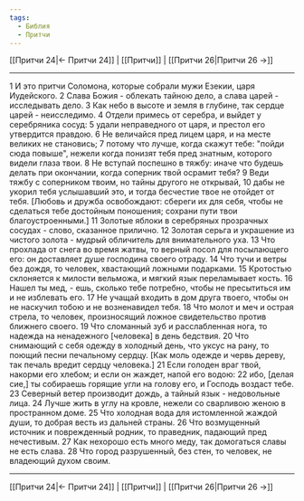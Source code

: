 ```yaml
---
tags:
  - Библия
  - Притчи
---
```

[[Притчи 24|← Притчи 24]] | [[Притчи]] | [[Притчи 26|Притчи 26 →]]

---
1 И это притчи Соломона, которые собрали мужи Езекии, царя Иудейского.
2 Слава Божия - облекать тайною дело, а слава царей - исследывать дело.
3 Как небо в высоте и земля в глубине, так сердце царей - неисследимо.
4 Отдели примесь от серебра, и выйдет у серебряника сосуд:
5 удали неправедного от царя, и престол его утвердится правдою.
6 Не величайся пред лицем царя, и на месте великих не становись;
7 потому что лучше, когда скажут тебе: "пойди сюда повыше", нежели когда понизят тебя пред знатным, которого видели глаза твои.
8 Не вступай поспешно в тяжбу: иначе что будешь делать при окончании, когда соперник твой осрамит тебя?
9 Веди тяжбу с соперником твоим, но тайны другого не открывай,
10 дабы не укорил тебя услышавший это, и тогда бесчестие твое не отойдет от тебя. [Любовь и дружба освобождают: сбереги их для себя, чтобы не сделаться тебе достойным поношения; сохрани пути твои благоустроенными.]
11 Золотые яблоки в серебряных прозрачных сосудах - слово, сказанное прилично.
12 Золотая серьга и украшение из чистого золота - мудрый обличитель для внимательного уха.
13 Что прохлада от снега во время жатвы, то верный посол для посылающего его: он доставляет душе господина своего отраду.
14 Что тучи и ветры без дождя, то человек, хвастающий ложными подарками.
15 Кротостью склоняется к милости вельможа, и мягкий язык переламывает кость.
16 Нашел ты мед, - ешь, сколько тебе потребно, чтобы не пресытиться им и не изблевать его.
17 Не учащай входить в дом друга твоего, чтобы он не наскучил тобою и не возненавидел тебя.
18 Что молот и меч и острая стрела, то человек, произносящий ложное свидетельство против ближнего своего.
19 Что сломанный зуб и расслабленная нога, то надежда на ненадежного [человека] в день бедствия.
20 Что снимающий с себя одежду в холодный день, что уксус на рану, то поющий песни печальному сердцу. [Как моль одежде и червь дереву, так печаль вредит сердцу человека.]
21 Если голоден враг твой, накорми его хлебом; и если он жаждет, напой его водою:
22 ибо, [делая сие,] ты собираешь горящие угли на голову его, и Господь воздаст тебе.
23 Северный ветер производит дождь, а тайный язык - недовольные лица.
24 Лучше жить в углу на кровле, нежели со сварливою женою в пространном доме.
25 Что холодная вода для истомленной жаждой души, то добрая весть из дальней страны.
26 Что возмущенный источник и поврежденный родник, то праведник, падающий пред нечестивым.
27 Как нехорошо есть много меду, так домогаться славы не есть слава.
28 Что город разрушенный, без стен, то человек, не владеющий духом своим.

---
[[Притчи 24|← Притчи 24]] | [[Притчи]] | [[Притчи 26|Притчи 26 →]]